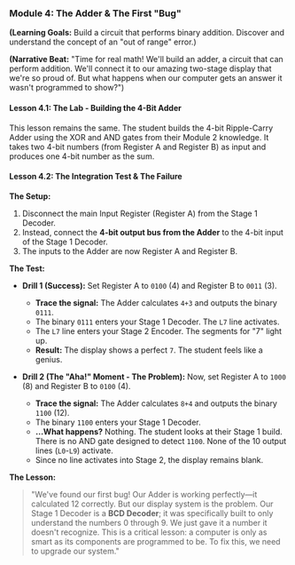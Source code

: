 ### **Module 4: The Adder & The First "Bug"**

**(Learning Goals:** Build a circuit that performs binary addition. Discover and understand the concept of an "out of range" error.)

**(Narrative Beat:** "Time for real math! We'll build an adder, a circuit that can perform addition. We'll connect it to our amazing two-stage display that we're so proud of. But what happens when our computer gets an answer it wasn't programmed to show?")

#### **Lesson 4.1: The Lab - Building the 4-Bit Adder**

This lesson remains the same. The student builds the 4-bit Ripple-Carry Adder using the XOR and AND gates from their Module 2 knowledge. It takes two 4-bit numbers (from Register A and Register B) as input and produces one 4-bit number as the sum.

#### **Lesson 4.2: The Integration Test & The Failure**

**The Setup:**
1.  Disconnect the main Input Register (Register A) from the Stage 1 Decoder.
2.  Instead, connect the **4-bit output bus from the Adder** to the 4-bit input of the Stage 1 Decoder.
3.  The inputs to the Adder are now Register A and Register B.

**The Test:**
*   **Drill 1 (Success):** Set Register A to `0100` (4) and Register B to `0011` (3).
    *   **Trace the signal:** The Adder calculates `4+3` and outputs the binary `0111`.
    *   The binary `0111` enters your Stage 1 Decoder. The `L7` line activates.
    *   The `L7` line enters your Stage 2 Encoder. The segments for "7" light up.
    *   **Result:** The display shows a perfect `7`. The student feels like a genius.

*   **Drill 2 (The "Aha!" Moment - The Problem):** Now, set Register A to `1000` (8) and Register B to `0100` (4).
    *   **Trace the signal:** The Adder calculates `8+4` and outputs the binary `1100` (12).
    *   The binary `1100` enters your Stage 1 Decoder.
    *   **...What happens?** Nothing. The student looks at their Stage 1 build. There is no AND gate designed to detect `1100`. None of the 10 output lines (`L0`-`L9`) activate.
    *   Since no line activates into Stage 2, the display remains blank.

**The Lesson:**
> "We've found our first bug! Our Adder is working perfectly—it calculated 12 correctly. But our display system is the problem. Our Stage 1 Decoder is a **BCD Decoder**; it was specifically built to only understand the numbers 0 through 9. We just gave it a number it doesn't recognize. This is a critical lesson: a computer is only as smart as its components are programmed to be. To fix this, we need to upgrade our system."